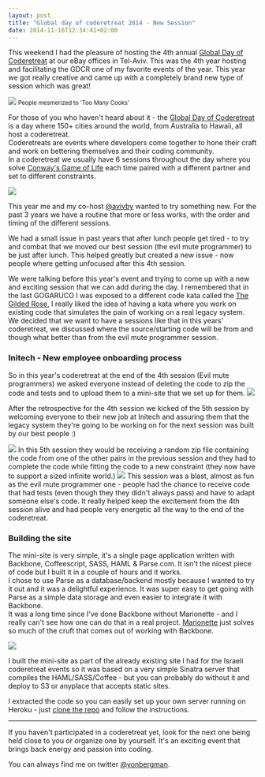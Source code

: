 ```yaml
---
layout: post
title: "Global day of coderetreat 2014 - New Session"
date: 2014-11-16T12:34:41+02:00
---
```


This weekend I had the pleasure of hosting the 4th annual [Global Day of Coderetreat](http://gdcr.coderetreat.org/) at our eBay offices in Tel-Aviv. This was the 4th year hosting and facilitating the GDCR one of my favorite events of the year.
This year we got really creative and came up with a completely brand new type of session which was great!

<!--more-->

![](/images/posts/gdcr/too-many-cooks.jpg)
<small class='text-center'>People mesmerized to 'Too Many Cooks'</small>

For those of you who haven't heard about it - the [Global Day of Coderetreat](http://gdcr.coderetreat.org/) is a day where 150+ cities around the world, from Australia to Hawaii, all host a coderetreat.  
Coderetreats are events where developers come together to hone their craft and work on bettering themselves and their coding community.  
In a coderetreat we usually have 6 sessions throughout the day where you solve [Conway's Game of Life](http://en.wikipedia.org/wiki/Conway's_Game_of_Life) each time paired with a different partner and set to different constraints.

![](/images/posts/gdcr/Gospers_glider_gun.gif)

This year me and my co-host [@avivby](http://twitter.com/avivby) wanted to try something new.
For the past 3 years we have a routine that more or less works, with the order and timing of the different sessions.  

We had a small issue in past years that after lunch people get tired - to try and combat that we moved our best session (the evil mute programmer) to be just after lunch. This helped greatly but created a new issue - now people where getting unfocused after this 4th session.

We were talking before this year's event and trying to come up with a new and exciting session that we can add during the day. I remembered that in the last GOGARUCO I was exposed to a different code kata called the [The Gilded Rose](https://github.com/professor/GildedRose), I really liked the idea of having a kata where you work on existing code that simulates the pain of working on a real legacy system.  
We decided that we want to have a sessions like that in this years' coderetreat, we discussed where the source/starting code will be from and though what better than from the evil mute programmer session.

### Initech - New employee onboarding process
So in this year's coderetreat at the end of the 4th session (Evil mute programmers) we asked everyone instead of deleting the code to zip the code and tests and to upload them to a mini-site that we set up for them.
![](/images/posts/gdcr/upload.png)

After the retrospective for the 4th session we kicked of the 5th session by welcoming everyone to their new job at Initech and assuring them that the legacy system they're going to be working on for the next session was built by our best people :)

![](/images/posts/gdcr/choose.png)
In this 5th session they would be receiving a random zip file containing the code from one of the other pairs in the previous session and they had to complete the code while fitting the code to a new constraint (they now have to support a sized infinite world.)
![](/images/posts/gdcr/download.png)
This session was a blast, almost as fun as the evil mute programmer one - people had the chance to receive code that had tests (even though they they didn't always pass) and have to adapt someone else's code. It really helped keep the excitement from the 4th session alive and had people very energetic all the way to the end of the coderetreat.


### Building the site
The mini-site is very simple, it's a single page application written with Backbone, Coffeescript, SASS, HAML & Parse.com.
It isn't the nicest piece of code but I built it in a couple of hours and it works.  
I chose to use Parse as a database/backend mostly because I wanted to try it out and it was a delightful experience. It was super easy to get going with Parse as a simple data storage and even easier to integrate it with Backbone.  
It was a long time since I've done Backbone without Marionette - and I really can't see how one can do that in a real project. [Marionette](http://marionettejs.com/) just solves so much of the cruft that comes out of working with Backbone.

![](/images/posts/gdcr/parse.png)

I built the mini-site as part of the already existing site I had for the Israeli coderetreat events so it was based on a very simple Sinatra server that compiles the HAML/SASS/Coffee - but you can probably do without it and deploy to S3 or anyplace that accepts static sites.

I extracted the code so you can easily set up your own server running on Heroku - just [clone the repo](https://github.com/yonbergman/coderetreat-initech) and follow the instructions.


----

If you haven't participated in a coderetreat yet, look for the next one being held close to you or organize one by yourself. It's an exciting event that brings back energy and passion into coding.

You can always find me on twitter [@yonbergman](http://twitter.com/yonbergman).
